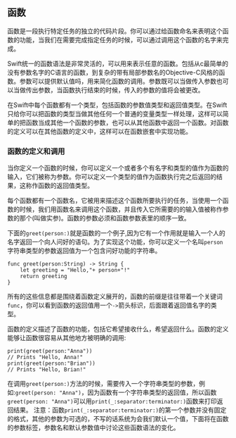 ## 函数

函数是一段执行特定任务的独立的代码片段。你可以通过给函数命名来表明这个函数的功能，当我们在需要完成指定任务的时候，可以通过调用这个函数的名字来完成。

Swift统一的函数语法是非常灵活的，可以用来表示任意的函数。包括从c最简单的没有参数名字的C语言的函数，到复杂的带有局部参数名的Objective-C风格的函数。参数可以提供默认值吗，用来简化函数的调用。参数既可以当做传入参数也可以当做传出参数，当函数执行结束的时候，传入的参数的值将会被更改。

在Swift中每个函数都有一个类型，包括函数的参数值类型和返回值类型。在Swift只给你可以把函数的类型当做其他任何一个普通的变量类型一样处理，这样可以简单的把函数当成其他一个函数的参数，也可以从其他函数中返回一个函数。对函数的定义可以在其他函数的定义中，这样可以在函数嵌套中实现功能。

### 函数的定义和调用

当你定义一个函数的时候，你可以定义一个或者多个有名字和类型的值作为函数的输入，它们被称为参数。你可以定义一个类型的值作为函数执行完之后返回的结果，这称作函数的返回值类型。

每个函数都有一个函数名，它被用来描述这个函数所要执行的任务，当使用一个函数的时候，我们用函数名来调用这个函数，并且传入它所需要的的输入值被称作参数的那个(叫做实参)。函数的参数必须和函数参数表里的顺序一致。

下面的`greet(person:)`就是函数的一个例子,因为它有一个作用就是输入一个人的名字返回一个向人问好的语句。为了实现这个功能，你可以定义一个名叫`person`字符串类型的参数返回值为一个包含问好功能的字符串。
```
func greet(person:String) -> String {
    let greeting = "Hello,"+ person+"!"
    return greeting
}
```
所有的这些信息都是围绕着函数定义展开的，函数的前缀是往往带着一个关键词`func`，你可以看到函数的返回值用一个`->`箭头标识，后面跟着返回值名字的类型。

函数的定义描述了函数的功能，包括它希望接收什么，希望返回什么。函数的定义能够让函数很容易从其他地方被明确的调用:
```
print(greet(person:"Anna"))
// Prints "Hello, Anna!"
print(greet(person:"Brian"))
// Prints "Hello, Brian!"
```
在调用`greet(person:)`方法的时候，需要传入一个字符串类型的参数，例如:`greet(person: "Anna")`，因为函数有一个字符串类型的返回值，所以函数`greet(person: "Anna")`可以用`print(_:separator:terminator:)`函数来打印返回结果。
注意：函数`print(_:separator:terminator:)`的第一个参数并没有固定的格式，其他的参数为可选的，不写的话系统为会我们默认一个值，下面将在函数的参数标签，参数名和默认参数值中讨论这些函数语法的变化。



